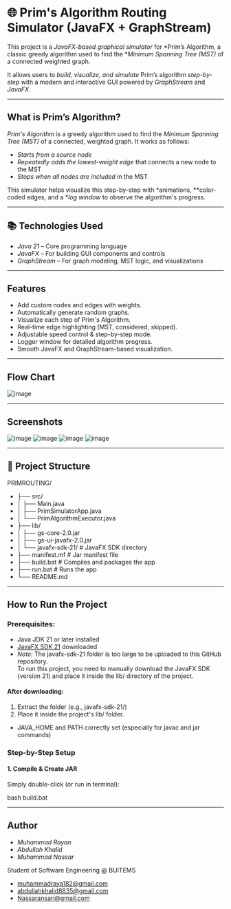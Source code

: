 # 🌐 Prim's Algorithm Routing Simulator (JavaFX + GraphStream)

This project is a *JavaFX-based graphical simulator* for *Prim’s Algorithm, a classic greedy algorithm used to find the **Minimum Spanning Tree (MST)* of a connected weighted graph.

It allows users to *build, visualize, and simulate* Prim’s algorithm *step-by-step* with a modern and interactive GUI powered by *GraphStream* and *JavaFX*.

---
## What is Prim’s Algorithm?

*Prim's Algorithm* is a greedy algorithm used to find the *Minimum Spanning Tree (MST)* of a connected, weighted graph. It works as follows:

- *Starts from a source node*
- *Repeatedly adds the lowest-weight edge* that connects a new node to the MST
- *Stops when all nodes are included* in the MST

This simulator helps visualize this step-by-step with *animations, **color-coded edges, and a **log window* to observe the algorithm's progress.

---
## 📚 Technologies Used

- *Java 21* – Core programming language
- *JavaFX* – For building GUI components and controls
- *GraphStream* – For graph modeling, MST logic, and visualizations
---
## Features

- Add custom nodes and edges with weights.
- Automatically generate random graphs.
- Visualize each step of Prim's Algorithm.
- Real-time edge highlighting (MST, considered, skipped).
- Adjustable speed control & step-by-step mode.
- Logger window for detailed algorithm progress.
- Smooth JavaFX and GraphStream-based visualization.
---
## Flow Chart
![image](https://github.com/user-attachments/assets/6796d92e-a626-4967-b572-6fb7cdcef095)

---

## Screenshots

![image](https://github.com/user-attachments/assets/2eb0f455-5493-4dc0-8f35-b687a4f7d3ee)
![image](https://github.com/user-attachments/assets/40bdfd6e-3a1d-4eb1-8fe9-4e117d2df17f)
![image](https://github.com/user-attachments/assets/bf8c196b-6129-4353-8148-506c4923a1bc)
![image](https://github.com/user-attachments/assets/8eb4359a-80ca-4594-9391-bbe427c3fde8)

---
## 📁 Project Structure
PRIMROUTING/
- ├── src/
- │ ├── Main.java
- │ ├── PrimSimulatorApp.java
- │ └── PrimAlgorithmExecutor.java
- ├── lib/
- │ ├── gs-core-2.0.jar
- │ ├── gs-ui-javafx-2.0.jar
- │ └── javafx-sdk-21/ # JavaFX SDK directory
- ├── manifest.mf # Jar manifest file
- ├── build.bat # Compiles and packages the app
- ├── run.bat # Runs the app
- └── README.md


---

## How to Run the Project

### Prerequisites:

- Java JDK 21 or later installed
- [JavaFX SDK 21](https://gluonhq.com/products/javafx/) downloaded
- *Note:* The javafx-sdk-21 folder is too large to be uploaded to this GitHub repository.  
To run this project, you need to manually download the JavaFX SDK (version 21) and place it inside the lib/ directory of the project.
#### After downloading:
1. Extract the folder (e.g., javafx-sdk-21/)
2. Place it inside the project's lib/ folder.
- JAVA_HOME and PATH correctly set (especially for javac and jar commands)

### Step-by-Step Setup

#### 1. Compile & Create JAR

Simply double-click (or run in terminal):

bash
build.bat

---

## Author

- *Muhammad Rayan*
- *Abdullah Khalid*
- *Muhammad Nassar*

Student of Software Engineering @ BUITEMS  
- [muhammadraya182@gmail.com](mailto:muhammadraya182@gmail.com)
- [abdullahkhalid8835@gmail.com](mailto:abdullahkhalid8835@gmail.com)
- [Nassaransari@gmail.com](mailto:Nassaransari@gmail.com)
